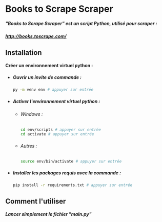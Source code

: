# Books to Scrape Scraper

##### "Books to Scrape Scraper" est un script Python, utilisé pour scraper :
##### http://books.toscrape.com/

## Installation
#### Créer un environnement virtuel python :

* ##### Ouvrir un invite de commande :

    ```bash
    py -m venv env # appuyer sur entrée
    ```
  
* ##### Activer l'environnement virtuel python :

    * ###### Windows :
    
        ```bash
        cd env/scripts # appuyer sur entrée
        cd activate # appuyer sur entrée
        ```
    * ###### Autres :
    
        ```bash
        source env/bin/activate # appuyer sur entrée
        ```

* ##### Installer les packages requis avec la commande :

    ```bash
    pip install -r requirements.txt # appuyer sur entrée
    ```

## Comment l'utiliser

##### Lancer simplement le fichier "main.py"
